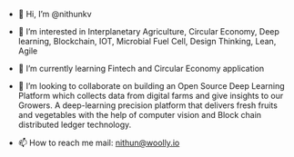 - 👋 Hi, I’m @nithunkv
- 👀 I’m interested in Interplanetary Agriculture, Circular Economy, Deep learning, Blockchain, IOT,  Microbial Fuel Cell, Design Thinking, Lean, Agile 
- 🌱 I’m currently learning Fintech and Circular Economy application 
- 💞️ I’m looking to collaborate on building an Open Source Deep Learning Platform which collects data from digital farms and give insights to our Growers. A deep-learning precision platform that delivers fresh fruits and vegetables with the help of computer vision and Block chain distributed ledger technology. 

- 📫 How to reach me mail:  nithun@woolly.io 


